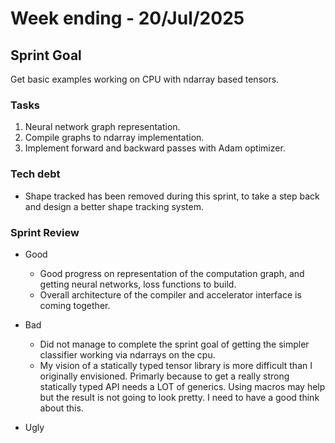 # Week ending - 20/Jul/2025

## Sprint Goal

Get basic examples working on CPU with ndarray based tensors.

### Tasks

1. Neural network graph representation.
2. Compile graphs to ndarray implementation.
3. Implement forward and backward passes with Adam optimizer.

### Tech debt

- Shape tracked has been removed during this sprint, to take a step back and design a better shape tracking system.

### Sprint Review

- Good

  - Good progress on representation of the computation graph, and getting neural networks,
    loss functions to build.
  - Overall architecture of the compiler and accelerator interface is coming together.

- Bad

  - Did not manage to complete the sprint goal of getting the simpler classifier working via ndarrays on the cpu.
  - My vision of a statically typed tensor library is more difficult than I originally envisioned. Primarly because to get a really strong statically typed API needs a LOT of generics. Using macros may help but the result is not going to look pretty. I need to have a good think about this.

- Ugly

